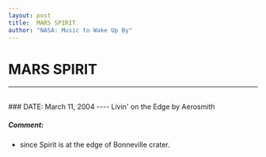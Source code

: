 ```yaml
---
layout: post
title:  MARS SPIRIT
author: "NASA: Music to Wake Up By"
---
```


# MARS SPIRIT
----
<br/>
### DATE: March 11, 2004
----
Livin' on the Edge by Aerosmith

##### Comment:
* since Spirit is at the edge of Bonneville crater.
